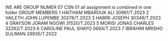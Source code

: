 WE ARE GROUP NUMER 07 CSN 01
all  assignment is combined in one folder 
GROUP MEMBERS
1	HAITHAM MBAROUK ALI                30961/T.2023
2	VAILETH JOHN LUPEMBE               30278/T.2023
3	HABIRI JOSEPH	                      30348/T.2023
4	GRAYSON JORAM NGOWI                 31520/T.2023
5	MORISI    JONAS   CHARLES           32262/T.2023
6	CAROLINE PAUL SHAYO                  0694/T.2023
7	IBRAHIM MRISHO SULIMAN	             28935/T.2022

